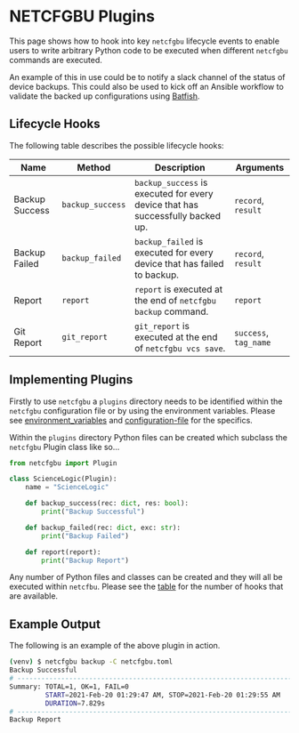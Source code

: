 # NETCFGBU Plugins

This page shows how to hook into key `netcfgbu` lifecycle events to enable users to write arbitrary Python code to be executed when different `netcfgbu` commands are executed.

An example of this in use could be to notify a slack channel of the status of device backups. This could also be used to kick off an Ansible workflow to validate the backed up configurations using [Batfish](https://github.com/batfish/batfish).

## Lifecycle Hooks

The following table describes the possible lifecycle hooks:

| Name | Method | Description | Arguments |
| --- | --- | --- | --- |
| Backup Success | `backup_success` | `backup_success` is executed for every device that has successfully backed up. | `record`, `result` |
| Backup Failed | `backup_failed` | `backup_failed` is executed for every device that has failed to backup. | `record`, `result` |
| Report | `report` | `report` is executed at the end of `netcfgbu backup` command. | `report` |
| Git Report | `git_report` | `git_report` is executed at the end of `netcfgbu vcs save`. | `success`, `tag_name` |

## Implementing Plugins

Firstly to use `netcfgbu` a `plugins` directory needs to be identified within the `netcfgbu` configuration file or by using the environment variables. Please see [environment_variables](environment_variables.md) and [configuration-file](configuration-file.md) for the specifics.

Within the `plugins` directory Python files can be created which subclass the `netcfgbu` Plugin class like so...

```python
from netcfgbu import Plugin

class ScienceLogic(Plugin):
    name = "ScienceLogic"

    def backup_success(rec: dict, res: bool):
        print("Backup Successful")

    def backup_failed(rec: dict, exc: str):
        print("Backup Failed")

    def report(report):
        print("Backup Report")
```

Any number of Python files and classes can be created and they will all be executed within `netcfbu`. Please see the [table](#lifecycle-hooks) for the number of hooks that are available.

## Example Output

The following is an example of the above plugin in action.

```bash
(venv) $ netcfgbu backup -C netcfgbu.toml
Backup Successful
# ------------------------------------------------------------------------------
Summary: TOTAL=1, OK=1, FAIL=0
         START=2021-Feb-20 01:29:47 AM, STOP=2021-Feb-20 01:29:55 AM
         DURATION=7.829s
# ------------------------------------------------------------------------------
Backup Report
```
